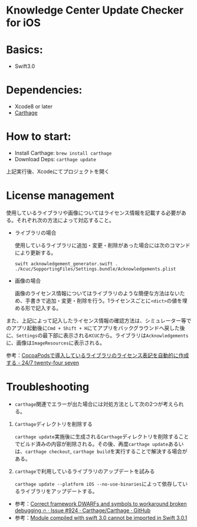 Knowledge Center Update Checker for iOS
============

# Basics:
 - Swift3.0

# Dependencies:
 - Xcode8 or later
 - [Carthage](https://github.com/Carthage/Carthage)

# How to start:

- Install Carthage: `brew install carthage`
- Download Deps: `carthage update`

上記実行後、Xcodeにてプロジェクトを開く

# License management
使用しているライブラリや画像についてはライセンス情報を記載する必要がある。それぞれ次の方法によって対応すること。

- ライブラリの場合

    使用しているライブラリに追加・変更・削除があった場合には次のコマンドにより更新する。

    `swift acknowledgement_generator.swift . ./kcuc/SupportingFiles/Settings.bundle/Acknowledgements.plist`

- 画像の場合

    画像のライセンス情報についてはライブラリのような簡便な方法はないため、手書きで追加・変更・削除を行う。1ライセンスごとに`<dict>`の値を埋める形で記入する。

また、上記によって記入したライセンス情報の確認方法は、シミュレーター等でのアプリ起動後に`Cmd + Shift + H`にてアプリをバックグラウンドへ戻した後に、`Settings`の最下部に表示される`KCUC`から。ライブラリは`Acknowledgements`に、画像は`ImageResources`に表示される。

参考：[CocoaPodsで導入しているライブラリのライセンス表記を自動的に作成する - 24/7 twenty-four seven](http://blog.kishikawakatsumi.com/entry/20140211/1392111037)

# Troubleshooting

- `carthage`関連でエラーが出た場合には対処方法として次の2つが考えられる。

1. `Carthage`ディレクトリを削除する

    `carthage update`実施後に生成される`Carthage`ディレクトリを削除することでビルド済みの内容が削除される。その後、再度`carthage update`あるいは、`carthage checkout`, `carthage build`を実行することで解決する場合がある。

2. `carthage`で利用しているライブラリのアップデートを試みる

    `carthage update --platform iOS --no-use-binaries`によって依存しているライブラリをアップデートする。

- 参考：[Correct framework DWARFs and symbols to workaround broken debugging 🔥 · Issue #924 · Carthage/Carthage · GitHub](https://github.com/Carthage/Carthage/issues/924)
- 参考：[Module compiled with swift 3.0 cannot be imported in Swift 3.0.1](http://stackoverflow.com/questions/40250381/module-compiled-with-swift-3-0-cannot-be-imported-in-swift-3-0-1)
